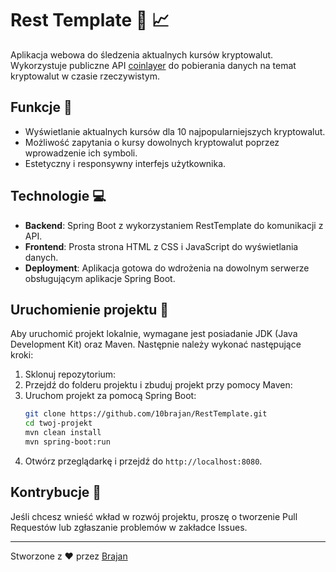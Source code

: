 # Rest Template :money_with_wings: :chart_with_upwards_trend:

Aplikacja webowa do śledzenia aktualnych kursów kryptowalut. Wykorzystuje publiczne API [coinlayer](https://coinlayer.com/) do pobierania danych na temat kryptowalut w czasie rzeczywistym.

## Funkcje :star2:

- Wyświetlanie aktualnych kursów dla 10 najpopularniejszych kryptowalut.
- Możliwość zapytania o kursy dowolnych kryptowalut poprzez wprowadzenie ich symboli.
- Estetyczny i responsywny interfejs użytkownika.

## Technologie :computer:

- **Backend**: Spring Boot z wykorzystaniem RestTemplate do komunikacji z API.
- **Frontend**: Prosta strona HTML z CSS i JavaScript do wyświetlania danych.
- **Deployment**: Aplikacja gotowa do wdrożenia na dowolnym serwerze obsługującym aplikacje Spring Boot.

## Uruchomienie projektu :rocket:

Aby uruchomić projekt lokalnie, wymagane jest posiadanie JDK (Java Development Kit) oraz Maven. Następnie należy wykonać następujące kroki:

1. Sklonuj repozytorium:
2. Przejdź do folderu projektu i zbuduj projekt przy pomocy Maven:
3. Uruchom projekt za pomocą Spring Boot:
    ```sh
    git clone https://github.com/10brajan/RestTemplate.git
    cd twoj-projekt
    mvn clean install
    mvn spring-boot:run
    
4. Otwórz przeglądarkę i przejdź do `http://localhost:8080`.

## Kontrybucje :handshake:

Jeśli chcesz wnieść wkład w rozwój projektu, proszę o tworzenie Pull Requestów lub zgłaszanie problemów w zakładce Issues.

---

Stworzone z :heart: przez [Brajan](https://github.com/10brajan)
